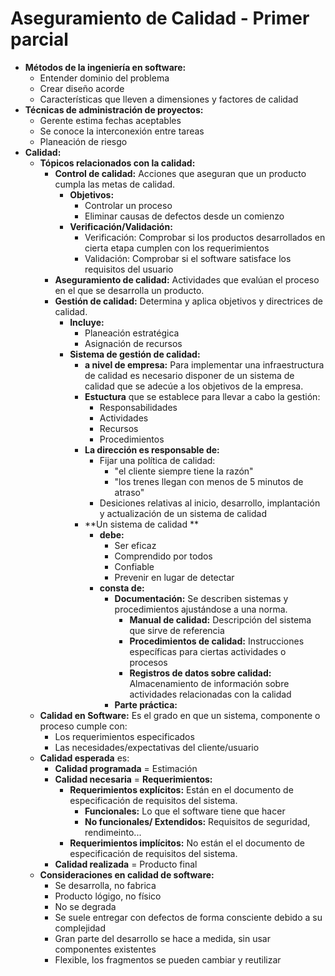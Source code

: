 # Aseguramiento de Calidad - Primer parcial
* **Métodos de la ingeniería en software:**
	* Entender dominio del problema
	* Crear diseño acorde
	* Características que lleven a dimensiones y factores de calidad
* **Técnicas de administración de proyectos:**
	* Gerente estima fechas aceptables
	* Se conoce la interconexión entre tareas
	* Planeación de riesgo
* **Calidad:**
	* **Tópicos relacionados con la calidad:**
		* **Control de calidad:** Acciones que aseguran que un producto cumpla las metas de calidad. 
			* **Objetivos:**
				* Controlar un proceso
				* Eliminar causas de defectos desde un comienzo
			* **Verificación/Validación:**
				* Verificación: Comprobar si los productos desarrollados en cierta etapa cumplen con los requerimientos
				* Validación: Comprobar si el software satisface los requisitos del usuario
		* **Aseguramiento de calidad:** Actividades que evalúan el proceso en el que se desarrolla un producto.
		* **Gestión de calidad:** Determina y aplica objetivos y directrices de calidad. 
			* **Incluye:**
				* Planeación estratégica
				* Asignación de recursos
			* **Sistema de gestión de calidad:**
				* **a nivel de empresa:** Para implementar una infraestructura de calidad es necesario disponer de un sistema de calidad que se adecúe a los objetivos de la empresa.
				* **Estuctura** que se establece para llevar a cabo la gestión:
					* Responsabilidades
					* Actividades
					* Recursos
					* Procedimientos
				* **La dirección es responsable de:**
					* Fijar una política de calidad: 
						* "el cliente siempre tiene la razón"
						* "los trenes llegan con menos de 5 minutos de atraso"
					* Desiciones relativas al inicio, desarrollo, implantación y actualización de un sistema de calidad
				* **Un sistema de calidad **
					* **debe:**
						* Ser eficaz
						* Comprendido por todos
						* Confiable
						* Prevenir en lugar de detectar
					* **consta de:**
						* **Documentación:** Se describen sistemas y procedimientos ajustándose a una norma.
							* **Manual de calidad:** Descripción del sistema que sirve de referencia
							* **Procedimientos de calidad:** Instrucciones específicas para ciertas actividades o procesos
							* **Registros de datos sobre calidad:** Almacenamiento de información sobre actividades relacionadas con la calidad
						* **Parte práctica:**
	* **Calidad en Software:** Es el grado en que un sistema, componente o proceso cumple con:
		* Los requerimientos especificados
		* Las necesidades/expectativas del cliente/usuario
	* **Calidad esperada** es: 
		* **Calidad programada** = Estimación
		* **Calidad necesaria** = **Requerimientos:**
			* **Requerimientos explícitos:** Están en el documento de especificación de requisitos del sistema.
				* **Funcionales:** Lo que el software tiene que hacer
				* **No funcionales/ Extendidos:** Requisitos de seguridad, rendimeinto...
			* **Requerimientos implícitos:** No están el el documento de especificación de requisitos del sistema.
		* **Calidad realizada** = Producto final
	* **Consideraciones en calidad de software:**
		* Se desarrolla, no fabrica
		* Producto lógigo, no físico
		* No se degrada
		* Se suele entregar con defectos de forma consciente debido a su complejidad
		* Gran parte del desarrollo se hace a medida, sin usar componentes existentes
		* Flexible, los fragmentos se pueden cambiar y reutilizar
